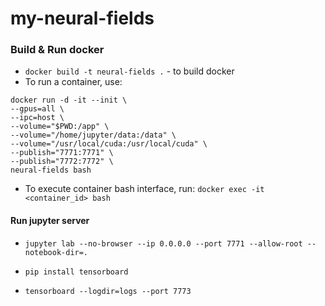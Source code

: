 # my-neural-fields

### Build & Run docker

- `docker build -t neural-fields .` - to build docker
- To run a container, use:
```
docker run -d -it --init \
--gpus=all \
--ipc=host \
--volume="$PWD:/app" \
--volume="/home/jupyter/data:/data" \
--volume="/usr/local/cuda:/usr/local/cuda" \
--publish="7771:7771" \
--publish="7772:7772" \
neural-fields bash
```
- To execute container bash interface, run: `docker exec -it <container_id> bash` 

#### Run jupyter server

- `jupyter lab --no-browser --ip 0.0.0.0 --port 7771 --allow-root --notebook-dir=.`

- `pip install tensorboard`
- `tensorboard --logdir=logs --port 7773`
